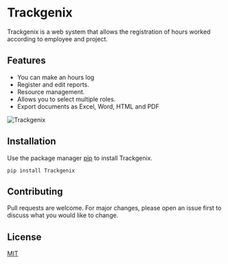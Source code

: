 # Trackgenix
Trackgenix is a web system that allows the registration of hours worked according to employee and project.

## Features
- You can make an hours log
- Register and edit reports.
- Resource management. 
- Allows you to select multiple roles.
- Export documents as Excel, Word, HTML and PDF

![Trackgenix](https://user-images.githubusercontent.com/101294825/160220875-2a88018b-c2f7-4961-a1f7-e1b5747d79aa.jpg)

## Installation
Use the package manager [pip](https://pip.pypa.io/en/stable/) to install Trackgenix.
```
pip install Trackgenix
```

## Contributing
Pull requests are welcome. For major changes, please open an issue first to discuss what you would like to change.

## License
[MIT](https://choosealicense.com/licenses/mit/)